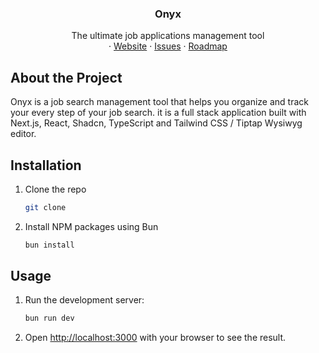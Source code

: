 <p align="center">
<!--   <a href="https://github.com/amine-tayani/onyxapp">
   <img src="https://github.com/amine-tayani/onyxapp/blob/main/media/landing.png" alt="Landing">
  </a> -->

  <h3 align="center">Onyx</h3>

  <p align="center">
    The ultimate job applications management tool
    <br />    ·
    <a href="https://github.com/amine-tayani/onyxapp">Website</a>
    ·
    <a href="https://github.com/amine-tayani/onyxapp/issues">Issues</a>
    ·
    <a href="https://github.com/amine-tayani/onyxapp">Roadmap</a>
  </p>
</p>

## About the Project

Onyx is a job search management tool that helps you organize and track your every step of your job search. it is a full stack application built with Next.js, React, Shadcn, TypeScript and Tailwind CSS / Tiptap Wysiwyg editor.

## Installation

1. Clone the repo

   ```sh
   git clone

   ```

2. Install NPM packages using Bun

   ```sh
   bun install
   ```

## Usage

1. Run the development server:

   ```sh
   bun run dev
   ```

2. Open [http://localhost:3000](http://localhost:3000) with your browser to see the result.

